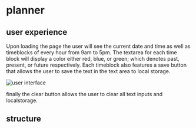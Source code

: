 # planner

## user experience

Upon loading the page the user will see  the current date and time as well as timeblocks
of every hour from 9am to 5pm. The textarea for each time block will display a color
either red, blue, or green; which denotes past, present, or future respectively. Each timeblock also features a save button that allows the user to save the text in the text area to local storage.

![user interface](https://user-images.githubusercontent.com/58165715/73677357-0e6eef00-4684-11ea-8bf3-0fca5b4e6ff0.JPG)

finally the clear button allows the user to clear all text inputs and localstorage.

## structure

